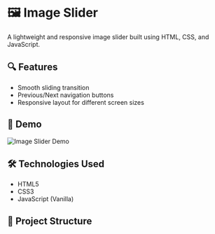 # 🖼️ Image Slider

A lightweight and responsive image slider built using HTML, CSS, and JavaScript.

## 🔍 Features

-   Smooth sliding transition
-   Previous/Next navigation buttons
-   Responsive layout for different screen sizes

## 🚀 Demo

![Image Slider Demo](./preview.gif)

<!-- Or link to a live demo -->
<!-- [Live Demo](https://sagarsinghbrt.github.io/Image_Slider/) -->

## 🛠️ Technologies Used

-   HTML5
-   CSS3
-   JavaScript (Vanilla)

## 📂 Project Structure

